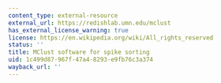 ```yaml
---
content_type: external-resource
external_url: https://redishlab.umn.edu/mclust
has_external_license_warning: true
license: https://en.wikipedia.org/wiki/All_rights_reserved
status: ''
title: MClust software for spike sorting
uid: 1c499d87-967f-47a4-8293-e9fb76c3a374
wayback_url: ''
---
```

